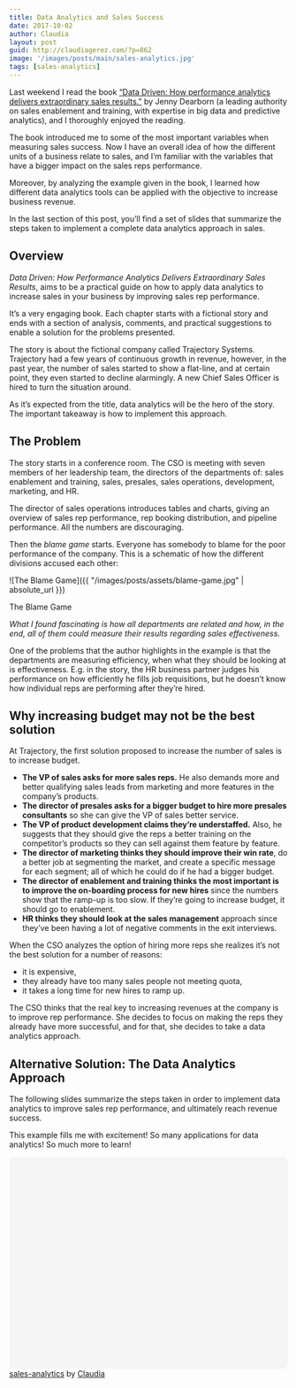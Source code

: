```yaml
---
title: Data Analytics and Sales Success
date: 2017-10-02
author: Claudia
layout: post
guid: http://claudiagerez.com/?p=862
image: '/images/posts/main/sales-analytics.jpg'
tags: [sales-analytics]
---
```


Last weekend I read the book <a href="https://www.amazon.com/Data-Driven-Performance-Analytics-Extraordinary/dp/1511361808" target="_blank" rel="noopener">“Data Driven: How performance analytics delivers extraordinary sales results.”</a> by Jenny Dearborn (a leading authority on sales enablement and training, with expertise in big data and predictive analytics), and I thoroughly enjoyed the reading.

The book introduced me to some of the most important variables when measuring sales success.  Now I have an overall idea of how the different units of a business relate to sales, and I&#8217;m familiar with the variables that have a bigger impact on the sales reps performance.

Moreover, by analyzing the example given in the book, I learned how different data analytics tools can be applied with the objective to increase business revenue.

In the last section of this post, you&#8217;ll find a set of slides that summarize the steps taken to implement a complete data analytics approach in sales.

## Overview

*Data Driven: How Performance Analytics Delivers Extraordinary Sales Results*, aims to be a practical guide on how to apply data analytics to increase sales in your business by improving sales rep performance.

It’s a very engaging book.  Each chapter starts with a fictional story and ends with a section of analysis, comments, and practical suggestions to enable a solution for the problems presented.

The story is about the fictional company called Trajectory Systems.  Trajectory had a few years of continuous growth in revenue, however, in the past year, the number of sales started to show a flat-line, and at certain point, they even started to decline alarmingly.  A new Chief Sales Officer is hired to turn the situation around.

As it’s expected from the title, data analytics will be the hero of the story.  The important takeaway is how to implement this approach.

## The Problem

The story starts in a conference room.  The CSO is meeting with seven members of her leadership team, the directors of the departments of: sales enablement and training, sales, presales, sales operations, development, marketing, and HR.

The director of sales operations introduces tables and charts, giving an overview of sales rep performance, rep booking distribution, and pipeline performance.  All the numbers are discouraging.

Then the *blame game* starts.  Everyone has somebody to blame for the poor performance of the company.  This is a schematic of how the different divisions accused each other:

![The Blame Game]({{ "/images/posts/assets/blame-game.jpg" | absolute_url }})
<p class="caption">The Blame Game</p>

*What I found fascinating is how all departments are related and how, in the end, all of them could measure their results regarding sales effectiveness.*

One of the problems that the author highlights in the example is that the departments are measuring efficiency, when what they should be looking at is effectiveness.  E.g. in the story, the HR business partner judges his performance on how efficiently he fills job requisitions, but he doesn’t know how individual reps are performing after they’re hired.

## Why increasing budget may not be the best solution

At Trajectory, the first solution proposed to increase the number of sales is to increase budget.

  * **The VP of sales asks for more sales reps.**  He also demands more and better qualifying sales leads from marketing and more features in the company’s products.
  * **The director of presales asks for a bigger budget to hire more presales consultants** so she can give the VP of sales better service.
  * **The VP of product development claims they’re understaffed.**  Also, he suggests that they should give the reps a better training on the competitor&#8217;s products so they can sell against them feature by feature.
  * **The director of marketing thinks they should improve their win rate**, do a better job at segmenting the market, and create a specific message for each segment; all of which he could do if he had a bigger budget.
  * **The director of enablement and training thinks the most important is to improve the on-boarding process for new hires** since the numbers show that the ramp-up is too slow.  If they’re going to increase budget, it should go to enablement.
  * **HR thinks they should look at the sales management** approach since they’ve been having a lot of negative comments in the exit interviews.

When the CSO analyzes the option of hiring more reps she realizes it’s not the best solution for a number of reasons: 
* it is expensive, 
* they already have too many sales people not meeting quota, 
* it takes a long time for new hires to ramp up.

The CSO thinks that the real key to increasing revenues at the company is to improve rep performance.  She decides to focus on making the reps they already have more successful, and for that, she decides to take a data analytics approach.

## Alternative Solution: The Data Analytics Approach

The following slides summarize the steps taken in order to implement data analytics to improve sales rep performance, and ultimately reach revenue success.

This example fills me with excitement! So many applications for data analytics! So much more to learn!

<div class="canva-embed" data-height-ratio="0.75" data-design-id="DACitrwvRAA" style="padding:75% 5px 5px 5px;background:rgba(0,0,0,0.03);border-radius:8px;"></div><script async src="https://sdk.canva.com/v1/embed.js"></script><a href="https://www.canva.com/design/DACitrwvRAA/view?utm_content=DACitrwvRAA&utm_campaign=designshare&utm_medium=embeds&utm_source=link" target="_blank">sales-analytics</a> by <a href="https://www.canva.com/clau_gerez?utm_campaign=designshare&utm_medium=embeds&utm_source=link" target="_blank">Claudia</a>

